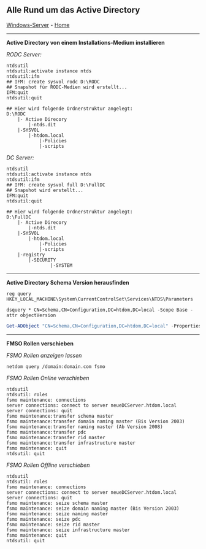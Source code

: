 ## Alle Rund um das Active Directory

[Windows-Server](https://github.com/helmutthurnhofer/code-snippet/blob/master/Windows-Server.md) - [Home](https://github.com/helmutthurnhofer/code-snippet/blob/master/README.md)
___

**Active Directory von einem Installations-Medium installieren**

*RODC Server:*
```batch
ntdsutil
ntdsutil:activate instance ntds
ntdsutil:ifm
## IFM: create sysvol rodc D:\RODC
## Snapshot für RODC-Medien wird erstellt...
IFM:quit
ntdsutil:quit

## Hier wird folgende Ordnerstruktur angelegt:
D:\RODC
	|- Active Direcory
		|-ntds.dit
	|-SYSVOL
		|-htdom.local
			|-Policies
			|-scripts
```

*DC Server:*
```batch
ntdsutil
ntdsutil:activate instance ntds
ntdsutil:ifm
## IFM: create sysvol full D:\FullDC
## Snapshot wird erstellt...
IFM:quit
ntdsutil:quit

## Hier wird folgende Ordnerstruktur angelegt:
D:\FullDC
	|- Active Direcory
		|-ntds.dit
	|-SYSVOL
		|-htdom.local
			|-Policies
			|-scripts
	|-registry
		|-SECURITY
                |-SYSTEM
```
___

**Active Directory Schema Version herausfinden**

```batch
reg query HKEY_LOCAL_MACHINE\System\CurrentControlSet\Services\NTDS\Parameters

dsquery * CN=Schema,CN=Configuration,DC=htdom,DC=local -Scope Base -attr objectVersion
```
```powershell
Get-ADObject "CN=Schema,CN=Configuration,DC=htdom,DC=local" -Properties objectVersion | Select objectVersion | Format-Table -Autosize
```
___

**FMSO Rollen verschieben**

*FSMO Rollen anzeigen lassen*
```batch
netdom query /domain:domain.com fsmo
```

*FSMO Rollen Online verschieben*
```batch
ntdsutil
ntdsutil: roles
fsmo maintenance: connections
server connections: connect to server neueDCServer.htdom.local
server connections: quit
fsmo maintenance:transfer schema master
fsmo maintenance:transfer domain naming master (Bis Version 2003)
fsmo maintenance:transfer naming master (Ab Version 2008)
fsmo maintenance:transfer pdc
fsmo maintenance:transfer rid master
fsmo maintenance:transfer infrastructure master
fsmo maintenance: quit
ntdsutil: quit
```

*FSMO Rollen Offline verschieben*
```batch
ntdsutil
ntdsutil: roles
fsmo maintenance: connections
server connections: connect to server neueDCServer.htdom.local
server connections: quit
fsmo maintenance: seize schema master
fsmo maintenance: seize domain naming master (Bis Version 2003)
fsmo maintenance: seize naming master
fsmo maintenance: seize pdc
fsmo maintenance: seize rid master
fsmo maintenance: seize infrastructure master
fsmo maintenance: quit
ntdsutil: quit
```
